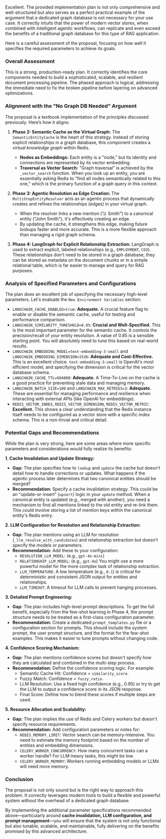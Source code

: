 Excellent. The provided implementation plan is not only comprehensive and well-structured but also serves as a perfect practical example of the argument that a dedicated graph database is not necessary for your use case. It correctly intuits that the power of modern vector stores, when combined with intelligent agentic workflows, can replicate and even exceed the benefits of a traditional graph database for this type of RAG application.

Here is a careful assessment of the proposal, focusing on how well it specifies the required parameters to achieve its goals.

### Overall Assessment

This is a strong, production-ready plan. It correctly identifies the core components needed to build a sophisticated, scalable, and resilient document processing pipeline. The phased approach is logical, addressing the immediate need to fix the broken pipeline before layering on advanced optimizations.

### Alignment with the "No Graph DB Needed" Argument

The proposal is a textbook implementation of the principles discussed previously. Here’s how it aligns:

1.  **Phase 2: Semantic Cache as the Virtual Graph:** The `SemanticEntityCache` is the heart of this strategy. Instead of storing explicit relationships in a graph database, this component creates a *virtual knowledge graph* within Redis.
    *   **Nodes as Embeddings:** Each entity is a "node," but its identity and connections are represented by its vector embedding.
    *   **Traversal as Vector Search:** "Graph traversal" is achieved by the `_vector_search` function. When you look up an entity, you are essentially asking Redis to "find all nodes semantically related to this one," which is the primary function of a graph query in this context.

2.  **Phase 3: Agentic Resolution as Edge Creation:** The `MultiStepEntityResolver` acts as an agentic process that dynamically creates and refines the relationships (edges) in your virtual graph.
    *   When the resolver links a new mention ("J. Smith") to a canonical entity ("John Smith"), it's effectively creating an edge.
    *   By updating the cache, it strengthens this edge, making future lookups faster and more accurate. This is a more flexible approach than managing a rigid graph schema.

3.  **Phase 4: LangGraph for Explicit Relationship Extraction:** LangGraph is used to extract explicit, labeled relationships (e.g., `EMPLOYMENT`, `CEO`). These relationships don't need to be stored in a graph database; they can be stored as metadata on the document chunks or in a simple relational table, which is far easier to manage and query for RAG purposes.

### Analysis of Specified Parameters and Configurations

The plan does an excellent job of specifying the necessary high-level parameters. Let's evaluate the `New Environment Variables` section:

*   `LANGCHAIN_CACHE_ENABLED=true`: **Adequate.** A crucial feature flag to enable or disable the semantic cache, useful for testing and performance comparison.
*   `LANGCHAIN_SIMILARITY_THRESHOLD=0.85`: **Crucial and Well-Specified.** This is the most important parameter for the semantic cache. It controls the precision/recall of your entity resolution. A value of 0.85 is a sensible starting point. You will absolutely need to tune this based on real-world results.
*   `LANGCHAIN_EMBEDDING_MODEL=text-embedding-3-small` and `LANGCHAIN_EMBEDDING_DIMENSION=1536`: **Adequate and Cost-Effective.** This is an excellent choice. `text-embedding-3-small` is OpenAI's most efficient model, and specifying the dimension is critical for the vector database schema.
*   `LANGCHAIN_CACHE_TTL=604800`: **Adequate.** A Time-To-Live on the cache is a good practice for preventing stale data and managing memory.
*   `LANGCHAIN_BATCH_SIZE=100` and `LANGCHAIN_MAX_RETRIES=3`: **Adequate.** These are essential for managing performance and resilience when interacting with external APIs (like OpenAI for embeddings).
*   `REDIS_VECTOR_INDEX`, `REDIS_VECTOR_DIMENSION`, `REDIS_VECTOR_METRIC`: **Excellent.** This shows a clear understanding that the Redis instance itself needs to be configured as a vector store with a specific index schema. This is a non-trivial and critical detail.

### Potential Gaps and Recommendations

While the plan is very strong, here are some areas where more specific parameters and considerations would fully realize its benefits:

**1. Cache Invalidation and Update Strategy:**
*   **Gap:** The plan specifies how to `lookup` and `update` the cache but doesn't detail how to handle corrections or updates. What happens if the agentic process later determines that two canonical entities should be merged?
*   **Recommendation:** Specify a cache invalidation strategy. This could be an "update-or-insert" (`upsert`) logic in your `update` method. When a canonical entity is updated (e.g., merged with another), you need a mechanism to find all mentions linked to the old entity and re-link them. This could involve storing a list of mention keys within the canonical entity's Redis entry.

**2. LLM Configuration for Resolution and Relationship Extraction:**
*   **Gap:** The plan mentions using an LLM for resolution (`_llm_resolve_with_candidates`) and relationship extraction but doesn't specify the models or parameters.
*   **Recommendation:** Add these to your configuration:
    *   `RESOLUTION_LLM_MODEL`: (e.g., `gpt-4o-mini`)
    *   `RELATIONSHIP_LLM_MODEL`: (e.g., `gpt-4o`) You might use a more powerful model for the more complex task of relationship extraction.
    *   `LLM_TEMPERATURE`: A low temperature (e.g., `0.1`) is critical for deterministic and consistent JSON output for entities and relationships.
    *   `LLM_TIMEOUT`: A timeout for LLM calls to prevent hanging processes.

**3. Detailed Prompt Engineering:**
*   **Gap:** The plan includes high-level prompt descriptions. To get the full benefit, especially from the few-shot learning in Phase 4, the prompt structure needs to be treated as a first-class configuration parameter.
*   **Recommendation:** Create a dedicated `prompt_templates.py` file or a configuration section for prompts. This should include the system prompt, the user prompt structure, and the format for the few-shot examples. This makes it easier to tune prompts without changing code.

**4. Confidence Scoring Mechanism:**
*   **Gap:** The plan mentions confidence scores but doesn't specify how they are calculated and combined in the multi-step process.
*   **Recommendation:** Define the confidence scoring logic. For example:
    *   Semantic Cache Hit: Confidence = `similarity_score`.
    *   Fuzzy Match: Confidence = `fuzzy_ratio`.
    *   LLM Resolution: Use a fixed high confidence (e.g., 0.95) or try to get the LLM to output a confidence score in its JSON response.
    *   Final Score: Define how to blend these scores if multiple steps are used.

**5. Resource Allocation and Scalability:**
*   **Gap:** The plan implies the use of Redis and Celery workers but doesn't specify resource requirements.
*   **Recommendation:** Add configuration parameters or notes for:
    *   `REDIS_MEMORY_LIMIT`: Vector search can be memory-intensive. You need to estimate the memory footprint based on the number of entities and embedding dimensions.
    *   `CELERY_WORKER_CONCURRENCY`: How many concurrent tasks can a worker handle? For LLM-heavy tasks, this might be low.
    *   `CELERY_WORKER_MEMORY`: Workers running embedding models or LLMs will need more memory.

### Conclusion

The proposal is not only sound but is the right way to approach this problem. It correctly leverages modern tools to build a flexible and powerful system without the overhead of a dedicated graph database.

By implementing the additional parameter specifications recommended above—particularly around **cache invalidation, LLM configuration, and prompt management**—you will ensure that the system is not only functional but also tunable, scalable, and maintainable, fully delivering on the benefits promised by this advanced architecture.